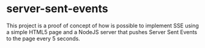 # server-sent-events

This project is a proof of concept of how is possible to implement SSE using a simple HTML5 page and a NodeJS server that pushes Server Sent Events to the page every 5 seconds.



